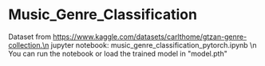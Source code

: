 # Music_Genre_Classification

Dataset from https://www.kaggle.com/datasets/carlthome/gtzan-genre-collection.\n
jupyter notebook: music_genre_classification_pytorch.ipynb \n
You can run the notebook or load the trained model in "model.pth"
